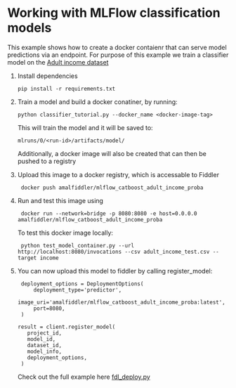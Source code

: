 
# Working with MLFlow classification models

This example shows how to create a docker contaienr that can serve model predictions via an endpoint. For purpose of this example we train a classifier model on the [Adult income dataset](https://archive.ics.uci.edu/ml/datasets/adult)

1. Install dependencies

   ```pip install -r requirements.txt```

2. Train a model and build a docker conatiner, by running:

   ```python classifier_tutorial.py --docker_name <docker-image-tag>``` 
   
   This will train the model and it will be saved to:

   ``` mlruns/0/<run-id>/artifacts/model/ ```

   Additionally, a docker image will also be created that can then be pushed to a registry

3. Upload this image to a docker registry, which is accessable to Fiddler

    ``` docker push amalfiddler/mlflow_catboost_adult_income_proba```

4. Run and test this image using

    ``` docker run --network=bridge -p 8080:8080 -e host=0.0.0.0 amalfiddler/mlflow_catboost_adult_income_proba```

    To test this docker image locally:

    ``` python test_model_container.py --url http://localhost:8080/invocations --csv adult_income_test.csv --target income```

9. You can now upload this model to fiddler by calling register_model:

   ```
    deployment_options = DeploymentOptions(
        deployment_type='predictor',
        image_uri='amalfiddler/mlflow_catboost_adult_income_proba:latest',
        port=8080,
    )
   ```

   ```
   result = client.register_model(
      project_id,
      model_id,
      dataset_id,
      model_info,
      deployment_options,
    )
   ```

   Check out the full example here [fdl_deploy.py](./fdl_deploy.py)

